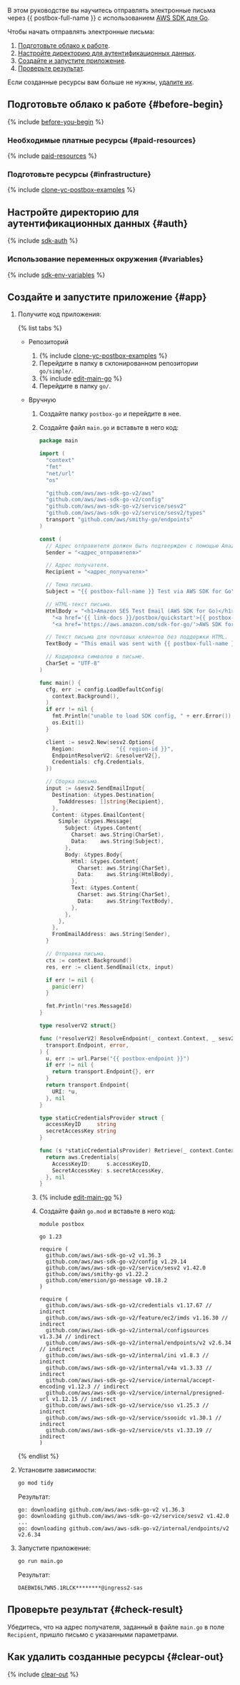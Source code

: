 

В этом руководстве вы научитесь отправлять электронные письма через {{ postbox-full-name }} с использованием [AWS SDK для Go](https://docs.aws.amazon.com/sdk-for-go/v2/developer-guide/getting-started).

Чтобы начать отправлять электронные письма:

1. [Подготовьте облако к работе](#before-begin).
1. [Настройте директорию для аутентификационных данных](#auth).
1. [Создайте и запустите приложение](#app).
1. [Проверьте результат](#check-result).

Если созданные ресурсы вам больше не нужны, [удалите их](#clear-out).


## Подготовьте облако к работе {#before-begin}

{% include [before-you-begin](../../_tutorials/_tutorials_includes/before-you-begin.md) %}


### Необходимые платные ресурсы {#paid-resources}

{% include [paid-resources](../../_includes/postbox/send-emails-aws-sdk/paid-resources.md) %}


### Подготовьте ресурсы {#infrastructure}

{% include [clone-yc-postbox-examples](../../_includes/postbox/send-emails-aws-sdk/infrastructure.md) %}


## Настройте директорию для аутентификационных данных {#auth}

{% include [sdk-auth](../../_includes/postbox/send-emails-aws-sdk/auth.md) %}


### Использование переменных окружения {#variables}

{% include [sdk-env-variables](../../_includes/postbox/send-emails-aws-sdk/env-variables.md) %}


## Создайте и запустите приложение {#app}

1. Получите код приложения:

    {% list tabs %}

    - Репозиторий

      1. {% include [clone-yc-postbox-examples](../../_includes/postbox/send-emails-aws-sdk/clone-yc-postbox-examples.md) %}
      1. Перейдите в папку в склонированном репозитории `go/simple/`.
      1. {% include [edit-main-go](../../_includes/postbox/send-emails-aws-sdk/edit-main-go.md) %}
      1. Перейдите в папку `go/`.

    - Вручную

      1. Создайте папку `postbox-go` и перейдите в нее.
      1. Создайте файл `main.go` и вставьте в него код:

          ```go
          package main

          import (
            "context"
            "fmt"
            "net/url"
            "os"

            "github.com/aws/aws-sdk-go-v2/aws"
            "github.com/aws/aws-sdk-go-v2/config"
            "github.com/aws/aws-sdk-go-v2/service/sesv2"
            "github.com/aws/aws-sdk-go-v2/service/sesv2/types"
            transport "github.com/aws/smithy-go/endpoints"
          )

          const (
            // Адрес отправителя должен быть подтвержден с помощью Amazon SES.
            Sender = "<адрес_отправителя>"

            // Адрес получателя.
            Recipient = "<адрес_получателя>"

            // Тема письма.
            Subject = "{{ postbox-full-name }} Test via AWS SDK for Go"

            // HTML-текст письма.
            HtmlBody = "<h1>Amazon SES Test Email (AWS SDK for Go)</h1><p>This email was sent with " +
              "<a href='{{ link-docs }}/postbox/quickstart'>{{ postbox-full-name }}</a> using the " +
              "<a href='https://aws.amazon.com/sdk-for-go/'>AWS SDK for Go</a>.</p>"

            // Текст письма для почтовых клиентов без поддержки HTML.
            TextBody = "This email was sent with {{ postbox-full-name }} using the AWS SDK for Go."

            // Кодировка символов в письме.
            CharSet = "UTF-8"
          )

          func main() {
            cfg, err := config.LoadDefaultConfig(
              context.Background(),
            )
            if err != nil {
              fmt.Println("unable to load SDK config, " + err.Error())
              os.Exit(1)
            }

            client := sesv2.New(sesv2.Options{
              Region:             "{{ region-id }}",
              EndpointResolverV2: &resolverV2{},
              Credentials: cfg.Credentials,
            })

            // Сборка письма.
            input := &sesv2.SendEmailInput{
              Destination: &types.Destination{
                ToAddresses: []string{Recipient},
              },
              Content: &types.EmailContent{
                Simple: &types.Message{
                  Subject: &types.Content{
                    Charset: aws.String(CharSet),
                    Data:    aws.String(Subject),
                  },
                  Body: &types.Body{
                    Html: &types.Content{
                      Charset: aws.String(CharSet),
                      Data:    aws.String(HtmlBody),
                    },
                    Text: &types.Content{
                      Charset: aws.String(CharSet),
                      Data:    aws.String(TextBody),
                    },
                  },
                },
              },
              FromEmailAddress: aws.String(Sender),
            }

            // Отправка письма.
            ctx := context.Background()
            res, err := client.SendEmail(ctx, input)

            if err != nil {
              panic(err)
            }

            fmt.Println(*res.MessageId)
          }

          type resolverV2 struct{}

          func (*resolverV2) ResolveEndpoint(_ context.Context, _ sesv2.EndpointParameters) (
            transport.Endpoint, error,
          ) {
            u, err := url.Parse("{{ postbox-endpoint }}")
            if err != nil {
              return transport.Endpoint{}, err
            }
            return transport.Endpoint{
              URI: *u,
            }, nil
          }

          type staticCredentialsProvider struct {
            accessKeyID     string
            secretAccessKey string
          }

          func (s *staticCredentialsProvider) Retrieve(_ context.Context) (aws.Credentials, error) {
            return aws.Credentials{
              AccessKeyID:     s.accessKeyID,
              SecretAccessKey: s.secretAccessKey,
            }, nil
          }
          ```

      1. {% include [edit-main-go](../../_includes/postbox/send-emails-aws-sdk/edit-main-go.md) %}
      1. Создайте файл `go.mod` и вставьте в него код:

          ```goalng
          module postbox

          go 1.23

          require (
            github.com/aws/aws-sdk-go-v2 v1.36.3
            github.com/aws/aws-sdk-go-v2/config v1.29.14
            github.com/aws/aws-sdk-go-v2/service/sesv2 v1.42.0
            github.com/aws/smithy-go v1.22.2
            github.com/emersion/go-message v0.18.2
          )

          require (
            github.com/aws/aws-sdk-go-v2/credentials v1.17.67 // indirect
            github.com/aws/aws-sdk-go-v2/feature/ec2/imds v1.16.30 // indirect
            github.com/aws/aws-sdk-go-v2/internal/configsources v1.3.34 // indirect
            github.com/aws/aws-sdk-go-v2/internal/endpoints/v2 v2.6.34 // indirect
            github.com/aws/aws-sdk-go-v2/internal/ini v1.8.3 // indirect
            github.com/aws/aws-sdk-go-v2/internal/v4a v1.3.33 // indirect
            github.com/aws/aws-sdk-go-v2/service/internal/accept-encoding v1.12.3 // indirect
            github.com/aws/aws-sdk-go-v2/service/internal/presigned-url v1.12.15 // indirect
            github.com/aws/aws-sdk-go-v2/service/sso v1.25.3 // indirect
            github.com/aws/aws-sdk-go-v2/service/ssooidc v1.30.1 // indirect
            github.com/aws/aws-sdk-go-v2/service/sts v1.33.19 // indirect
          )
          ```

    {% endlist %}

1. Установите зависимости:

    ```bash
    go mod tidy
    ```

    Результат:

    ```text
    go: downloading github.com/aws/aws-sdk-go-v2 v1.36.3
    go: downloading github.com/aws/aws-sdk-go-v2/service/sesv2 v1.42.0
    ...
    go: downloading github.com/aws/aws-sdk-go-v2/internal/endpoints/v2 v2.6.34
    ```

1. Запустите приложение:

    ```bash
    go run main.go
    ```

    Результат:

    ```text
    DAEBWI6L7WN5.1RLCK********@ingress2-sas
    ```


## Проверьте результат {#check-result}

Убедитесь, что на адрес получателя, заданный в файле `main.go` в поле `Recipient`, пришло письмо с указанными параметрами.


## Как удалить созданные ресурсы {#clear-out}

{% include [clear-out](../../_includes/postbox/send-emails-aws-sdk/clear-out.md) %}
